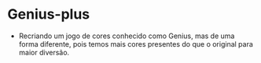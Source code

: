 # Genius-plus
 * Recriando um jogo de cores conhecido como Genius, mas de uma forma diferente, pois temos mais cores presentes do que o original para maior diversão.
